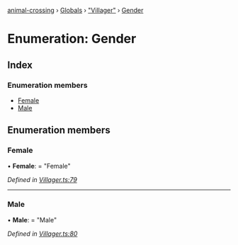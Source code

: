 [animal-crossing](../README.md) › [Globals](../globals.md) › ["Villager"](../modules/_villager_.md) › [Gender](_villager_.gender.md)

# Enumeration: Gender

## Index

### Enumeration members

* [Female](_villager_.gender.md#female)
* [Male](_villager_.gender.md#male)

## Enumeration members

###  Female

• **Female**: = "Female"

*Defined in [Villager.ts:79](https://github.com/Norviah/animal-crossing/blob/2672d28/module/types/Villager.ts#L79)*

___

###  Male

• **Male**: = "Male"

*Defined in [Villager.ts:80](https://github.com/Norviah/animal-crossing/blob/2672d28/module/types/Villager.ts#L80)*

